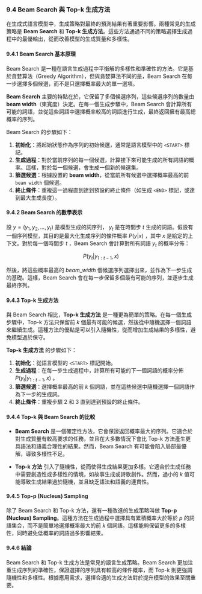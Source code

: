 ### **9.4 Beam Search 與 Top-k 生成方法**

在生成式語言模型中，生成策略對最終的預測結果有著重要影響。兩種常見的生成策略是 **Beam Search** 和 **Top-k 生成方法**。這些方法通過不同的策略選擇生成過程中的最優輸出，從而改善模型的生成質量和多樣性。

#### **9.4.1 Beam Search 基本原理**

Beam Search 是一種在語言生成過程中平衡解的多樣性和準確性的方法。它是基於貪婪算法（Greedy Algorithm），但與貪婪算法不同的是，Beam Search 在每一步選擇多個候選，而不是只選擇概率最大的單一選項。

**Beam Search** 主要的特點在於，它保留了多個候選序列，這些候選序列的數量由 **beam width**（束寬度）決定。在每一個生成步驟中，Beam Search 會計算所有可能的詞語，並從這些詞語中選擇概率較高的詞語進行生成，最終返回擁有最高總概率的序列。

Beam Search 的步驟如下：

1. **初始化**：將起始狀態作為序列的初始候選，通常是語言模型中的 `<START>` 標記。
2. **生成過程**：對於當前序列的每一個候選，計算接下來可能生成的所有詞語的概率。這樣，對於每一個候選，會生成一個新的候選集。
3. **篩選候選**：根據設置的 **beam width**，從當前所有候選中選擇概率最高的前 `beam width` 個候選。
4. **終止條件**：重複這一過程直到達到預設的終止條件（如生成 `<END>` 標記，或達到最大生成長度）。

#### **9.4.2 Beam Search 的數學表示**

設  $`y = (y_1, y_2, \dots, y_t)`$  是模型生成的詞序列， $`y_t`$  是在時間步  $`t`$  生成的詞語。假設有一個序列模型，其目的是最大化生成序列的條件概率  $`P(y | x)`$ ，其中  $`x`$  是給定的上下文。對於每一個時間步  $`t`$ ，Beam Search 會計算對所有詞語  $`y_t`$  的概率分佈：


```math
P(y_t | y_{1:t-1}, x)
```


然後，將這些概率最高的  $`beam\_width`$  個候選序列選擇出來，並作為下一步生成的基礎。這樣，Beam Search 會在每一步保留多個最有可能的序列，並逐步生成最終序列。

#### **9.4.3 Top-k 生成方法**

與 Beam Search 相比，**Top-k 生成方法** 是一種更為簡單的策略。在每一個生成步驟中，Top-k 方法只保留前  $`k`$  個最有可能的候選，然後從中隨機選擇一個詞語來繼續生成。這種方法的優點是可以引入隨機性，從而增加生成結果的多樣性，避免模型過於保守。

**Top-k 生成方法** 的步驟如下：

1. **初始化**：從語言模型的 `<START>` 標記開始。
2. **生成過程**：在每一步生成過程中，計算所有可能的下一個詞語的概率分佈  $`P(y_t | y_{1:t-1}, x)`$ 。
3. **篩選候選**：選擇概率最高的前  $`k`$  個詞語，並在這些候選中隨機選擇一個詞語作為下一步的生成詞。
4. **終止條件**：重複步驟 2 和 3 直到達到預設的終止條件。

#### **9.4.4 Top-k 與 Beam Search 的比較**

- **Beam Search** 是一個確定性方法，它會保證返回概率最大的序列。它適合於對生成質量有較高要求的任務，並且在大多數情況下會比 Top-k 方法產生更具語法和語義合理性的結果。然而，Beam Search 有可能會陷入局部最優解，導致多樣性不足。
  
- **Top-k 方法** 引入了隨機性，從而使得生成結果更加多樣。它適合於生成任務中需要創造性或多樣性的情境，如故事生成或詩歌創作。然而，過小的  $`k`$  值可能導致生成結果過於隨機，並且缺乏語法和語義的連貫性。

#### **9.4.5 Top-p (Nucleus) Sampling**

除了 Beam Search 和 Top-k 方法，還有一種改進的生成策略叫做 **Top-p (Nucleus) Sampling**。這種方法在生成過程中選擇具有累積概率大於等於  $`p`$  的詞語集合，而不是簡單地選擇概率最大的前  $`k`$  個詞語。這樣能夠保留更多的多樣性，同時避免低概率的詞語過多影響結果。

#### **9.4.6 結論**

Beam Search 和 Top-k 生成方法是常見的語言生成策略。Beam Search 更加注重生成序列的準確性，保證選擇的序列具有較高的條件概率，而 Top-k 則更強調隨機性和多樣性。根據應用需求，選擇合適的生成方法對於提升模型的效果至關重要。